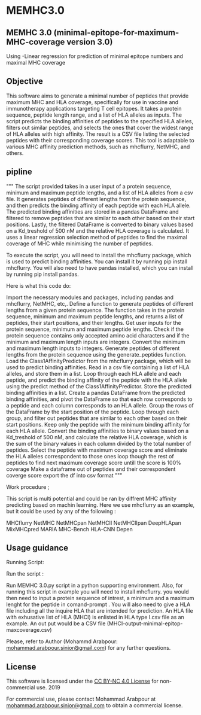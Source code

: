 # MEMHC3.0
## MEMHC 3.0 (minimal-epitope-for-maximum-MHC-coverage version 3.0)
Using -Linear regression for prediction of minimal epitope numbers and maximal MHC coverage

## Objective

This software aims to generate a minimal number of peptides that provide maximum MHC and HLA coverage, specifically for use in vaccine and immunotherapy applications targeting T cell epitopes. It takes a protein sequence, peptide length range, and a list of HLA alleles as inputs. The script predicts the binding affinities of peptides to the specified HLA alleles, filters out similar peptides, and selects the ones that cover the widest range of HLA alleles with high affinity. The result is a CSV file listing the selected peptides with their corresponding coverage scores. This tool is adaptable to various MHC affinity prediction methods, such as mhcflurry, NetMHC, and others.


## pipline 
"""
The script provided takes in a user input of a protein sequence, minimum and maximum peptide lengths, and a list of HLA alleles from a csv file. It  generates peptides of different lengths from the protein sequence, and then predicts the binding affinity of each peptide with each HLA allele. The predicted binding affinities are stored in a pandas DataFrame and filtered to remove peptides that are similar to each other based on their start positions. Lastly, the filtered DataFrame is converted to binary values based on a Kd_treshold of 500 nM and the relative HLA coverage is calculated. It uses a linear regression selection method of peptides to find the maximal coverage of MHC while minimising the number of peptides.

To execute the script, you will need to install the mhcflurry package, which is used to predict binding affinities. You can install it by running pip install mhcflurry. You will also need to have pandas installed, which you can install by running pip install pandas.

Here is what this code do:

Import the necessary modules and packages, including pandas and mhcflurry, NetMHC, etc,.
Define a function to generate peptides of different lengths from a given protein sequence. The function takes in the protein sequence, minimum and maximum peptide lengths, and returns a list of peptides, their start positions, and their lengths.
Get user inputs for the protein sequence, minimum and maximum peptide lengths.
Check if the protein sequence contains only accepted amino acid characters and if the minimum and maximum length inputs are integers.
Convert the minimum and maximum length inputs to integers.
Generate peptides of different lengths from the protein sequence using the generate_peptides function.
Load the Class1AffinityPredictor from the mhcflurry package, which will be used to predict binding affinities.
Read in a csv file containing a list of HLA alleles, and store them in a list.
Loop through each HLA allele and each peptide, and predict the binding affinity of the peptide with the HLA allele using the predict method of the Class1AffinityPredictor. Store the predicted binding affinities in a list.
Create a pandas DataFrame from the predicted binding affinities, and pivot the DataFrame so that each row corresponds to a peptide and each column corresponds to an HLA allele.
Group the rows of the DataFrame by the start position of the peptide.
Loop through each group, and filter out peptides that are similar to each other based on their start positions. Keep only the peptide with the minimum binding affinity for each HLA allele.
Convert the binding affinities to binary values based on a Kd_treshold of 500 nM, and calculate the relative HLA coverage, which is the sum of the binary values in each column divided by the total number of peptides.
Select the peptide with maximum coverage score and eliminate the HLA alleles correspondent to those ones
loop though the rest of peptides to find next maximum coverage score untill the score is 100% coverage
Make a dataframe out of peptides and their correspondent coverge score
export the df into csv format
"""

Work procedure ;

This script is multi potential and could be ran by diffrent MHC affinity predicting based on machin learning. Here we use mhcflurry as an example, but it could be used by any of the following : 

MHCflurry
NetMHC
NetMHCpan
NetMHCII
NetMHCIIpan
DeepHLApan
MixMHCpred
MARIA
MHC-Bench
HLA-CNN
Depen

## Usage guidance 
Running Script:


Run the script :

Run MEMHC 3.0.py script in a python supporting environment. Also, for running this script in example you will need to install mhcflurry.
you would then need to input a protein sequence of intrest, a minimum and a maximum lenght for the peptide in comand-prompt . 
You will also need to give a HLA file including all the inquire HLA that are intended for prediction. An HLA file with exhusative list of HLA (MHCI) is enlisted in HLA type I.csv file as an example.
An out put would be a CSV file (MHCI-output-minimal-epitop-maxcoverage.csv)


Please, refer to Author (Mohammd Arabpour: mohammad.arabpour.sinior@gmail.com) for any further questions.



## License

This software is licensed under the [CC BY-NC 4.0 License](LICENSE) for non-commercial use.
2019

For commercial use, please contact Mohammad Arabpour at mohammad.arabpour.sinior@gmail.com to obtain a commercial license.







